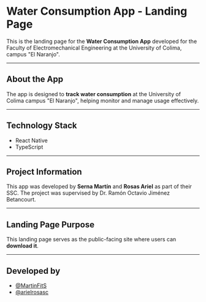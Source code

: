 # Water Consumption App - Landing Page

This is the landing page for the **Water Consumption App** developed for the Faculty of Electromechanical Engineering at the University of Colima, campus "El Naranjo".

---

## About the App

The app is designed to **track water consumption** at the University of Colima campus "El Naranjo", helping monitor and manage usage effectively.

---

## Technology Stack

- React Native  
- TypeScript  

---

## Project Information

This app was developed by **Serna Martín** and **Rosas Ariel** as part of their SSC. The project was supervised by Dr. Ramón Octavio Jiménez Betancourt.

---

## Landing Page Purpose

This landing page serves as the public-facing site where users can **download it**.

---

## Developed by

- [@MartinFitS](https://github.com/MartinFitS)  
- [@arielrosasc](https://github.com/arielrosasc)  
